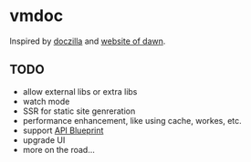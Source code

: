 # vmdoc

Inspired by [doczilla](https://unpkg.com/doczilla@1.0.6/) and [website of dawn](https://alibaba.github.io/dawn/docs/).

## TODO

- allow external libs or extra libs
- watch mode
- SSR for static site genreration
- performance enhancement, like using cache, workes, etc.
- support [API Blueprint](https://apiblueprint.org)
- upgrade UI
- more on the road...
